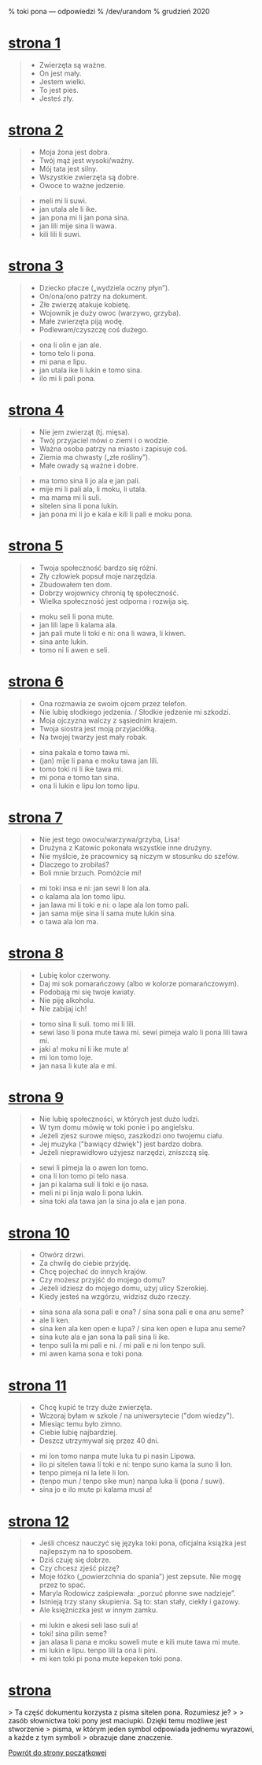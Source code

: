 % toki pona — odpowiedzi
% /dev/urandom
% grudzień 2020

<h1><a name="p1" id="p1" href="pl_1.html">strona 1</a></h1>

> * Zwierzęta są ważne.
> * On jest mały.
> * Jestem wielki.
> * To jest pies.
> * Jesteś zły.

<h1><a name="p2" id="p2" href="pl_2.html">strona 2</a></h1>

> * Moja żona jest dobra.
> * Twój mąż jest wysoki/ważny.
> * Mój tata jest silny.
> * Wszystkie zwierzęta są dobre.
> * Owoce to ważne jedzenie.
<!---->
> * meli mi li suwi.
> * jan utala ale li ike.
> * jan pona mi li jan pona sina.
> * jan lili mije sina li wawa.
> * kili lili li suwi.

<h1><a name="p3" id="p3" href="pl_3.html">strona 3</a></h1>

> * Dziecko płacze („wydziela oczny płyn”).
> * On/ona/ono patrzy na dokument.
> * Złe zwierzę atakuje kobietę.
> * Wojownik je duży owoc (warzywo, grzyba).
> * Małe zwierzęta piją wodę.
> * Podlewam/czyszczę coś dużego.
<!---->
> * ona li olin e jan ale.
> * tomo telo li pona.
> * mi pana e lipu.
> * jan utala ike li lukin e tomo sina.
> * ilo mi li pali pona.

<h1><a name="p4" id="p4" href="pl_4.html">strona 4</a></h1>

> * Nie jem zwierząt (tj. mięsa).
> * Twój przyjaciel mówi o ziemi i o wodzie.
> * Ważna osoba patrzy na miasto i zapisuje coś.
> * Ziemia ma chwasty („złe rośliny”).
> * Małe owady są ważne i dobre.
<!---->
> * ma tomo sina li jo ala e jan pali.
> * mije mi li pali ala, li moku, li utala. 
> * ma mama mi li suli.
> * sitelen sina li pona lukin.
> * jan pona mi li jo e kala e kili li pali e moku pona.

<h1><a name="p5" id="p5" href="pl_5.html">strona 5</a></h1>

> * Twoja społeczność bardzo się różni.
> * Zły człowiek popsuł moje narzędzia.
> * Zbudowałem ten dom.
> * Dobrzy wojownicy chronią tę społeczność.
> * Wielka społeczność jest odporna i rozwija się.
<!---->
> * moku seli li pona mute.
> * jan lili lape li kalama ala.
> * jan pali mute li toki e ni: ona li wawa, li kiwen.
> * sina ante lukin.
> * tomo ni li awen e seli.

<h1><a name="p6" id="p6" href="pl_6.html">strona 6</a></h1>

> * Ona rozmawia ze swoim ojcem przez telefon.
> * Nie lubię słodkiego jedzenia. / Słodkie jedzenie mi szkodzi.
> * Moja ojczyzna walczy z sąsiednim krajem.
> * Twoja siostra jest moją przyjaciółką.
> * Na twojej twarzy jest mały robak.
<!---->
> * sina pakala e tomo tawa mi.
> * (jan) mije li pana e moku tawa jan lili.
> * tomo toki ni li ike tawa mi.
> * mi pona e tomo tan sina.
> * ona li lukin e lipu lon tomo lipu.

<h1><a name="p7" id="p7" href="pl_7.html">strona 7</a></h1>

> * Nie jest tego owocu/warzywa/grzyba, Lisa!
> * Drużyna z Katowic pokonała wszystkie inne drużyny.
> * Nie myślcie, że pracownicy są niczym w stosunku do szefów.
> * Dlaczego to zrobiłaś?
> * Boli mnie brzuch. Pomóżcie mi!
<!---->
> * mi toki insa e ni: jan sewi li lon ala.
> * o kalama ala lon tomo lipu.
> * jan lawa mi li toki e ni: o lape ala lon tomo pali.
> * jan sama mije sina li sama mute lukin sina.
> * o tawa ala lon ma.

<h1><a name="p8" id="p8" href="pl_8.html">strona 8</a></h1>

> * Lubię kolor czerwony.
> * Daj mi sok pomarańczowy (albo w kolorze pomarańczowym).
> * Podobają mi się twoje kwiaty.
> * Nie piję alkoholu.
> * Nie zabijaj ich!
<!---->
> * tomo sina li suli. tomo mi li lili.
> * sewi laso li pona mute tawa mi. sewi pimeja walo li pona lili tawa mi.
> * jaki a! moku ni li ike mute a!
> * mi lon tomo loje.
> * jan nasa li kute ala e mi.

<h1><a name="p9" id="p9" href="pl_9.html">strona 9</a></h1>

> * Nie lubię społeczności, w których jest dużo ludzi.
> * W tym domu mówię w toki ponie i po angielsku.
> * Jeżeli zjesz surowe mięso, zaszkodzi ono twojemu ciału.
> * Jej muzyka ("bawiący dźwięk") jest bardzo dobra.
> * Jeżeli nieprawidłowo użyjesz narzędzi, zniszczą się.
<!---->
> * sewi li pimeja la o awen lon tomo.
> * ona li lon tomo pi telo nasa.
> * jan pi kalama suli li toki e ijo nasa.
> * meli ni pi linja walo li pona lukin.
> * sina toki ala tawa jan la sina jo ala e jan pona.

<h1><a name="p10" id="p10" href="pl_10.html">strona 10</a></h1>

> * Otwórz drzwi.
> * Za chwilę do ciebie przyjdę.
> * Chcę pojechać do innych krajów.
> * Czy możesz przyjść do mojego domu?
> * Jeżeli idziesz do mojego domu, użyj ulicy Szerokiej.
> * Kiedy jesteś na wzgórzu, widzisz dużo rzeczy.
<!---->
> * sina sona ala sona pali e ona? / sina sona pali e ona anu seme?
> * ale li ken.
> * sina ken ala ken open e lupa? / sina ken open e lupa anu seme?
> * sina kute ala e jan sona la pali sina li ike.
> * tenpo suli la mi pali e ni. / mi pali e ni lon tenpo suli.
> * mi awen kama sona e toki pona.

<h1><a name="p11" id="p11" href="pl_11.html">strona 11</a></h1>

> * Chcę kupić te trzy duże zwierzęta.
> * Wczoraj byłam w szkole / na uniwersytecie ("dom wiedzy").
> * Miesiąc temu było zimno.
> * Ciebie lubię najbardziej.
> * Deszcz utrzymywał się przez 40 dni.
<!---->
> * mi lon tomo nanpa mute luka tu pi nasin Lipowa.
> * ilo pi sitelen tawa li toki e ni: tenpo suno kama la suno li lon.
> * tenpo pimeja ni la lete li lon.
> * (tenpo mun / tenpo sike mun) nanpa luka li (pona / suwi).
> * sina jo e ilo mute pi kalama musi a!

<h1><a name="p12" id="p12" href="pl_12.html">strona 12</a></h1>

> * Jeśli chcesz nauczyć się języka toki pona, oficjalna książka jest najlepszym na to sposobem.
> * Dziś czuję się dobrze.
> * Czy chcesz zjeść pizzę?
> * Moje łóżko („powierzchnia do spania”) jest zepsute. Nie mogę przez to spać.
> * Maryla Rodowicz zaśpiewała: „porzuć płonne swe nadzieje”.
> * Istnieją trzy stany skupienia. Są to: stan stały, ciekły i gazowy.
> * Ale księżniczka jest w innym zamku.
<!---->
> * mi lukin e akesi seli laso suli a!
> * toki! sina pilin seme?
> * jan alasa li pana e moku soweli mute e kili mute tawa mi mute.
> * mi lukin e lipu. tenpo lili la ona li pini.
> * mi ken toki pi pona mute kepeken toki pona.

<h1><a name="sp" id="sp" href="pl_sitelen_pona.html">strona </a></h1>
> Ta część dokumentu korzysta z pisma sitelen pona. Rozumiesz je?
>
> zasób słownictwa toki pony jest maciupki. Dzięki temu możliwe jest stworzenie
> pisma, w którym jeden symbol odpowiada jednemu wyrazowi, a każde z tym symboli
> obrazuje dane znaczenie.

[Powrót do strony początkowej](pl_index.html)

